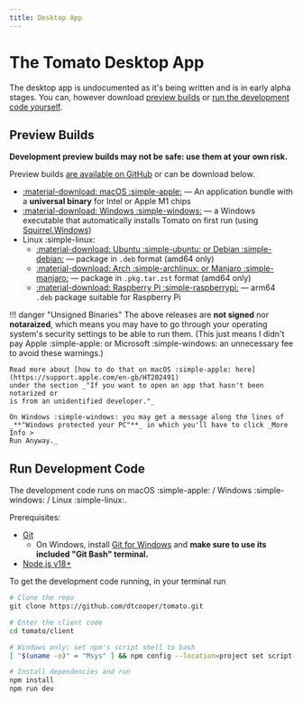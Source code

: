 ```yaml
---
title: Desktop App
---
```


# The Tomato Desktop App

The desktop app is undocumented as it's being written and is in early alpha
stages. You can, however download [preview builds](#preview-builds) or
[run the development code yourself](#run-development-code).


## Preview Builds

**Development preview builds may not be safe: use them at your own risk.**

Preview builds
[are available on GitHub](https://github.com/dtcooper/tomato/releases/tag/preview-build)
or can be download below.

  * [:material-download: macOS :simple-apple:](https://github.com/dtcooper/tomato/releases/download/preview-build/tomato-client-preview-macos.dmg)
    &mdash; An application bundle with a  **universal binary** for Intel or Apple M1 chips
  * [:material-download: Windows :simple-windows:](https://github.com/dtcooper/tomato/releases/download/preview-build/tomato-client-preview-windows.exe)
    &mdash; a Windows executable that automatically installs Tomato on first run (using
    [Squirrel.Windows](https://github.com/Squirrel/Squirrel.Windows))
  * Linux :simple-linux:
    * [:material-download: Ubuntu :simple-ubuntu: or Debian :simple-debian:](https://github.com/dtcooper/tomato/releases/download/preview-build/tomato-client-preview-linux_amd64.deb)
    &mdash; package in `.deb` format (amd64 only)
    * [:material-download: Arch :simple-archlinux: or Manjaro :simple-manjaro:](https://github.com/dtcooper/tomato/releases/download/preview-build/tomato-client-preview-linux-x86_64.pkg.tar.zst)
    &mdash; package in `.pkg.tar.zst` format (amd64 only)
    * [:material-download: Raspberry Pi :simple-raspberrypi:](https://github.com/dtcooper/tomato/releases/download/preview-build/tomato-client-preview-linux_arm64.deb)
    &mdash; arm64 `.deb` package suitable for Raspberry Pi

!!! danger "Unsigned Binaries"
    The above releases are **not signed** nor **notaraized**, which means
    you may have to go through your operating system's security settings to be
    able to run them. (This just means I didn't pay Apple :simple-apple: or
    Microsoft :simple-windows: an unnecessary fee to avoid these warnings.)

    Read more about [how to do that on macOS :simple-apple: here](https://support.apple.com/en-gb/HT202491)
    under the section _"If you want to open an app that hasn't been notarized or
    is from an unidentified developer."_

    On Windows :simple-windows: you may get a message along the lines of
    _**"Windows protected your PC"**_ in which you'll have to click _More Info >
    Run Anyway._

## Run Development Code

The development code runs on macOS :simple-apple: / Windows :simple-windows: / Linux :simple-linux:.

Prerequisites:

  * [Git](https://git-scm.com/)
    * On Windows, install [Git for Windows](https://gitforwindows.org/) and
      **make sure to use its included "Git Bash" terminal.**
  * [Node.js v18+](https://nodejs.org/)

To get the development code running, in your terminal run

```bash
# Clone the repo
git clone https://github.com/dtcooper/tomato.git

# Enter the client code
cd tomato/client

# Windows only: set npm's script shell to bash
[ "$(uname -o)" = "Msys" ] && npm config --location=project set script-shell $(which bash)

# Install dependencies and run
npm install
npm run dev
```
